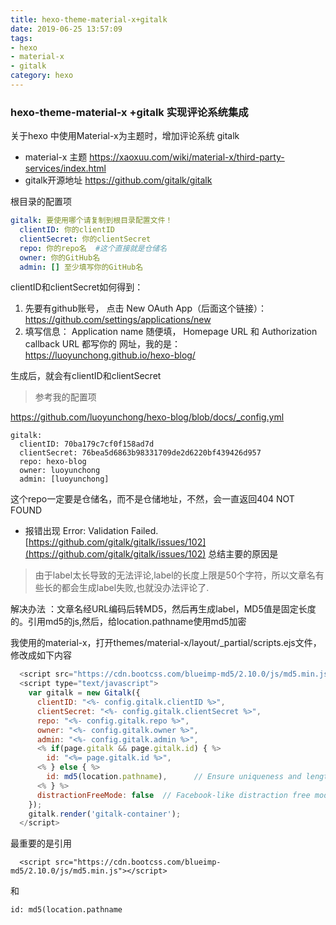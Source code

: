 ```yaml
---
title: hexo-theme-material-x+gitalk
date: 2019-06-25 13:57:09
tags: 
- hexo
- material-x
- gitalk
category: hexo
---
```


### hexo-theme-material-x +gitalk 实现评论系统集成
关于hexo 中使用Material-x为主题时，增加评论系统 gitalk

* material-x 主题  https://xaoxuu.com/wiki/material-x/third-party-services/index.html
* gitalk开源地址 https://github.com/gitalk/gitalk

<!-- more -->

根目录的配置项
~~~yml
gitalk: 要使用哪个请复制到根目录配置文件！
  clientID: 你的clientID
  clientSecret: 你的clientSecret
  repo: 你的repo名  #这个直接就是仓储名
  owner: 你的GitHub名
  admin: [] 至少填写你的GitHub名
~~~

clientID和clientSecret如何得到：
1. 先要有github账号， 点击 New OAuth App（后面这个链接）： https://github.com/settings/applications/new
2. 填写信息：
Application name 随便填，
Homepage URL 和 Authorization callback URL 都写你的 网址，我的是：https://luoyunchong.github.io/hexo-blog/

生成后，就会有clientID和clientSecret

> 参考我的配置项

https://github.com/luoyunchong/hexo-blog/blob/docs/_config.yml


~~~
gitalk: 
  clientID: 70ba179c7cf0f158ad7d
  clientSecret: 76bea5d6863b98331709de2d6220bf439426d957
  repo: hexo-blog
  owner: luoyunchong
  admin: [luoyunchong]
~~~

这个repo一定要是仓储名，而不是仓储地址，不然，会一直返回404 NOT FOUND



* 报错出现 Error: Validation Failed.
[https://github.com/gitalk/gitalk/issues/102](https://github.com/gitalk/gitalk/issues/102)
总结主要的原因是
> 由于label太长导致的无法评论,label的长度上限是50个字符，所以文章名有些长的都会生成label失败,也就没办法评论了.

解决办法 ：文章名经URL编码后转MD5，然后再生成label，MD5值是固定长度的。引用md5的js,然后，给location.pathname使用md5加密

我使用的material-x，打开themes/material-x/layout/_partial/scripts.ejs文件，修改成如下内容
~~~javascript
  <script src="https://cdn.bootcss.com/blueimp-md5/2.10.0/js/md5.min.js"></script>
  <script type="text/javascript">
    var gitalk = new Gitalk({
      clientID: "<%- config.gitalk.clientID %>",
      clientSecret: "<%- config.gitalk.clientSecret %>",
      repo: "<%- config.gitalk.repo %>",
      owner: "<%- config.gitalk.owner %>",
      admin: "<%- config.gitalk.admin %>",
      <% if(page.gitalk && page.gitalk.id) { %>
        id: "<%= page.gitalk.id %>",
      <% } else { %>
        id: md5(location.pathname),      // Ensure uniqueness and length less than 50
      <% } %>
      distractionFreeMode: false  // Facebook-like distraction free mode
    });
    gitalk.render('gitalk-container');
  </script>
~~~
最重要的是引用

~~~
  <script src="https://cdn.bootcss.com/blueimp-md5/2.10.0/js/md5.min.js"></script> 
~~~
和
~~~
id: md5(location.pathname
~~~
